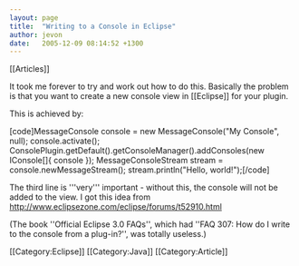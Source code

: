 ```yaml
---
layout: page
title:  "Writing to a Console in Eclipse"
author: jevon
date:   2005-12-09 08:14:52 +1300
---
```


[[Articles]]

It took me forever to try and work out how to do this. Basically the problem is that you want to create a new console view in [[Eclipse]] for your plugin.

This is achieved by:

[code]MessageConsole console = new MessageConsole("My Console", null);
console.activate();
ConsolePlugin.getDefault().getConsoleManager().addConsoles(new IConsole[]{ console });
MessageConsoleStream stream = console.newMessageStream();
stream.println("Hello, world!");[/code]

The third line is '''very''' important - without this, the console will not be added to the view. I got this idea from http://www.eclipsezone.com/eclipse/forums/t52910.html

(The book ''Official Eclipse 3.0 FAQs'', which had ''FAQ 307: How do I write to the console from a plug-in?'', was totally useless.)

[[Category:Eclipse]]
[[Category:Java]]
[[Category:Article]]